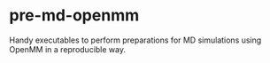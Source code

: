 # pre-md-openmm
Handy executables to perform preparations for MD simulations using OpenMM in a reproducible way.
